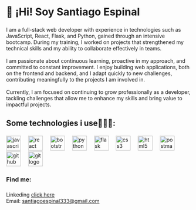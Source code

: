 <h1 align="left">👋 ¡Hi! Soy Santiago Espinal</h1>

###

<p align="left">I am a full-stack web developer with experience in technologies such as JavaScript, React, Flask, and Python, gained through an intensive bootcamp. During my training, I worked on projects that strengthened my technical skills and my ability to collaborate effectively in teams.<br><br>I am passionate about continuous learning, proactive in my approach, and committed to constant improvement. I enjoy building web applications, both on the frontend and backend, and I adapt quickly to new challenges, contributing meaningfully to the projects I am involved in.<br><br>Currently, I am focused on continuing to grow professionally as a developer, tackling challenges that allow me to enhance my skills and bring value to impactful projects.</p>

###

<h2 align="left">Some technologies i use👨🏽‍💻:</h2>

###

<div align="left">
  <img src="https://img.shields.io/badge/JavaScript-F7DF1E?logo=javascript&logoColor=black&style=for-the-badge" height="40" alt="javascript logo"  />
  <img width="12" />
  <img src="https://cdn.jsdelivr.net/gh/devicons/devicon/icons/react/react-original.svg" height="40" alt="react logo"  />
  <img width="12" />
  <img src="https://img.shields.io/badge/Bootstrap-7952B3?logo=bootstrap&logoColor=white&style=for-the-badge" height="40" alt="bootstrap logo"  />
  <img width="12" />
  <img src="https://img.shields.io/badge/Python-3776AB?logo=python&logoColor=white&style=for-the-badge" height="40" alt="python logo"  />
  <img width="12" />
  <img src="https://img.shields.io/badge/Flask-000000?logo=flask&logoColor=white&style=for-the-badge" height="40" alt="flask logo"  />
  <img width="12" />
  <img src="https://img.shields.io/badge/CSS3-1572B6?logo=css3&logoColor=white&style=for-the-badge" height="40" alt="css3 logo"  />
  <img width="12" />
  <img src="https://img.shields.io/badge/HTML5-E34F26?logo=html5&logoColor=white&style=for-the-badge" height="40" alt="html5 logo"  />
  <img width="12" />
  <img src="https://img.shields.io/badge/Postman-FF6C37?logo=postman&logoColor=black&style=for-the-badge" height="40" alt="postman logo"  />
  <img width="12" />
  <img src="https://img.shields.io/badge/GitHub-181717?logo=github&logoColor=white&style=for-the-badge" height="40" alt="github logo"  />
  <img width="12" />
  <img src="https://img.shields.io/badge/Git-F05032?logo=git&logoColor=white&style=for-the-badge" height="40" alt="git logo"  />
</div>

###

<h3 align="left">Find me:</h3>

###

<p>Linkeding <a href="https://www.linkedin.com/in/santiago-espinal/">click here</a><br>Email: <a href="mailto:santiagoespinal333@gmail.com">santiagoespinal333@gmail.com</a></p>



###
